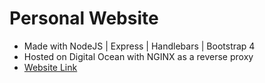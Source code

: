 # Personal Website
* Made with NodeJS | Express | Handlebars | Bootstrap 4
* Hosted on Digital Ocean with NGINX as a reverse proxy
* [Website Link](https://tianyu.wang "Terry Wang")
